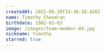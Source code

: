 ```yaml
---
createdAt: 2022-05-10T15:36:18.428Z
name: Timothy Chandran
birthdate: 1982-03-03
image: /images/team-member-04.jpg
nickname: timothy
starred: true
---
```

